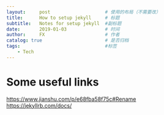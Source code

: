 ```yaml
---
layout:     post                    # 使用的布局（不需要改）
title:      How to setup jekyll     # 标题 
subtitle:   Notes for setup jekyll  #副标题
date:       2019-01-03              # 时间
author:     FX                      # 作者
catalog: true                       # 是否归档
tags:                               #标签
    - Tech
---
```


# Some useful links
https://www.jianshu.com/p/e68fba58f75c#Rename
https://jekyllrb.com/docs/
